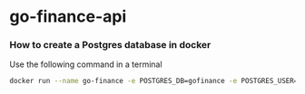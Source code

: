 # go-finance-api


### How to create a Postgres database in docker
Use the following command in a terminal
```bash
docker run --name go-finance -e POSTGRES_DB=gofinance -e POSTGRES_USER=finance -e POSTGRES_PASSWORD=finance -d -p 5432:5432 postgres
```